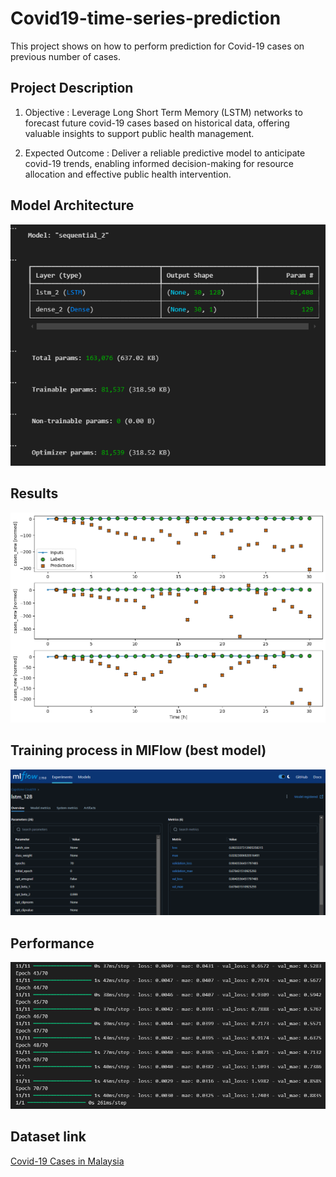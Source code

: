 # Covid19-time-series-prediction
This project shows on how to perform prediction for Covid-19 cases on previous number of cases.

## Project Description
1. Objective : Leverage Long Short Term Memory (LSTM) networks to forecast future covid-19 cases based on historical data, offering valuable insights to support public health management.

2. Expected Outcome : Deliver a reliable predictive model to anticipate covid-19 trends, enabling informed decision-making for resource allocation and effective public health intervention.

## Model Architecture
![ma](static/Screenshot%20Architecture.png)

## Results
![ma](static/Result%20Graph.png)

## Training process in MlFlow (best model)
![ma](static/Screenshot%20mlflow%20training.png)

## Performance
![ma](static/Screenshot%20Performance.png)

## Dataset link
[Covid-19 Cases in Malaysia](https://github.com/MoH-Malaysia/covid19-public)